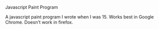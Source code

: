 Javascript Paint Program

A javascript paint program I wrote when I was 15. Works best in Google Chrome. Doesn't work in firefox.
